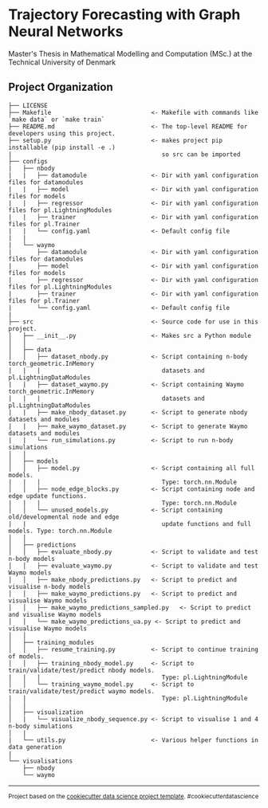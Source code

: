 Trajectory Forecasting with Graph Neural Networks
==============================

Master's Thesis in Mathematical Modelling and Computation (MSc.) at the Technical University of Denmark

Project Organization
------------

    ├── LICENSE
    ├── Makefile                            <- Makefile with commands like `make data` or `make train`
    ├── README.md                           <- The top-level README for developers using this project.
    ├── setup.py                            <- makes project pip installable (pip install -e .) 
    |                                          so src can be imported
    ├── configs
    |   ├── nbody
    |   |   ├── datamodule                  <- Dir with yaml configuration files for datamodules
    |   |   ├── model                       <- Dir with yaml configuration files for models
    |   |   ├── regressor                   <- Dir with yaml configuration files for pl.LightningModules
    |   |   ├── trainer                     <- Dir with yaml configuration files for pl.Trainer
    |   |   └── config.yaml                 <- Default config file
    |   |
    |   └── waymo
    |       ├── datamodule                  <- Dir with yaml configuration files for datamodules
    |       ├── model                       <- Dir with yaml configuration files for models
    |       ├── regressor                   <- Dir with yaml configuration files for pl.LightningModules
    |       ├── trainer                     <- Dir with yaml configuration files for pl.Trainer
    |       └── config.yaml                 <- Default config file
    |    
    ├── src                                 <- Source code for use in this project.
    │   ├── __init__.py                     <- Makes src a Python module
    │   │
    │   ├── data           
    │   │   ├── dataset_nbody.py            <- Script containing n-body torch_geometric.InMemory 
    |   |   |                                  datasets and pl.LightningDataModules 
    |   |   ├── dataset_waymo.py            <- Script containing Waymo torch_geometric.InMemory 
    |   |   |                                  datasets and pl.LightningDataModules 
    |   |   ├── make_nbody_dataset.py       <- Script to generate nbody datasets and modules
    |   |   ├── make_waymo_dataset.py       <- Script to generate Waymo datasets and modules
    |   |   └── run_simulations.py          <- Script to run n-body simulations
    │   │
    │   ├── models          
    │   │   ├── model.py                    <- Script containing all full models. 
    |   |   |                                  Type: torch.nn.Module
    │   │   ├── node_edge_blocks.py         <- Script containing node and edge update functions.
    |   |   |                                  Type: torch.nn.Module
    │   │   └── unused_models.py            <- Script containing old/developmental node and edge 
    |   |                                      update functions and full models. Type: torch.nn.Module
    │   │
    │   ├── predictions
    │   │   ├── evaluate_nbody.py           <- Script to validate and test n-body models
    │   │   ├── evaluate_waymo.py           <- Script to validate and test Waymo models
    │   │   ├── make_nbody_predictions.py   <- Script to predict and visualise n-body models
    │   │   ├── make_waymo_predictions.py   <- Script to predict and visualise Waymo models
    │   │   ├── make_waymo_predictions_sampled.py   <- Script to predict and visualise Waymo models
    │   │   └── make_waymo_predictions_ua.py <- Script to predict and visualise Waymo models
    │   │
    │   ├── training_modules
    │   │   ├── resume_training.py          <- Script to continue training of models. 
    │   │   ├── training_nbody_model.py     <- Script to train/validate/test/predict nbody models. 
    |   |   |                                  Type: pl.LightningModule
    │   │   └── training_waymo_model.py     <- Script to train/validate/test/predict waymo models. 
    |   |                                      Type: pl.LightningModule
    │   │   
    │   ├── visualization  
    │   |   └── visualize_nbody_sequence.py <- Script to visualise 1 and 4 n-body simulations
    │   |
    |   └── utils.py                        <- Various helper functions in data generation
    |
    └── visualisations
        ├── nbody
        └── waymo    

--------

<p><small>Project based on the <a target="_blank" href="https://drivendata.github.io/cookiecutter-data-science/">cookiecutter data science project template</a>. #cookiecutterdatascience</small></p>
